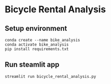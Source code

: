 # Bicycle Rental Analysis

## Setup environment
```
conda create --name bike_analysis
conda activate bike_analysis
pip install requirements.txt
```

## Run steamlit app
```
streamlit run bicycle_rental_analysis.py
```
